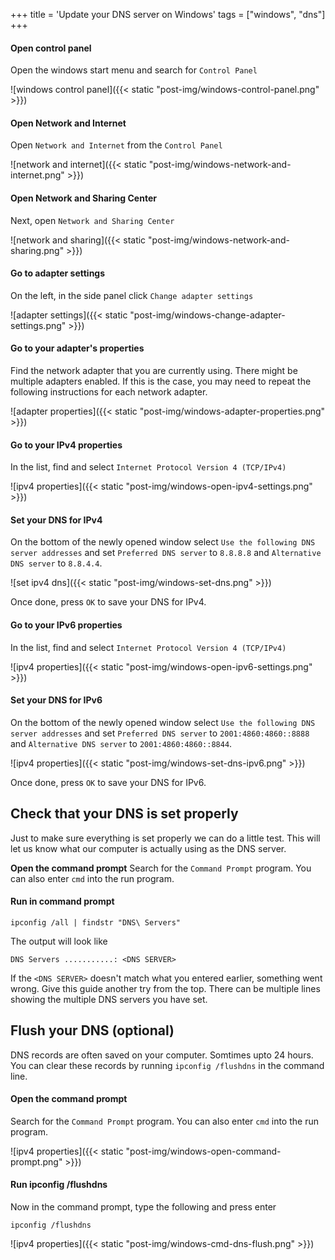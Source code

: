 +++
title = 'Update your DNS server on Windows'
tags = ["windows", "dns"]
+++

#### Open control panel
Open the windows start menu and search for `Control Panel`

![windows control panel]({{< static "post-img/windows-control-panel.png" >}})

#### Open Network and Internet
Open `Network and Internet` from the `Control Panel`

![network and internet]({{< static "post-img/windows-network-and-internet.png" >}})

#### Open Network and Sharing Center
Next, open `Network and Sharing Center`

![network and sharing]({{< static "post-img/windows-network-and-sharing.png" >}})

#### Go to adapter settings
On the left, in the side panel click `Change adapter settings`

![adapter settings]({{< static "post-img/windows-change-adapter-settings.png" >}})

#### Go to your adapter's properties
Find the network adapter that you are currently using. There might be multiple adapters enabled. If this is the case, you may need to repeat the following instructions for each network adapter.

![adapter properties]({{< static "post-img/windows-adapter-properties.png" >}})

#### Go to your IPv4 properties
In the list, find and select `Internet Protocol Version 4 (TCP/IPv4)`

![ipv4 properties]({{< static "post-img/windows-open-ipv4-settings.png" >}})

#### Set your DNS for IPv4
On the bottom of the newly opened window select `Use the following DNS server addresses` and set `Preferred DNS server` to `8.8.8.8` and `Alternative DNS server` to `8.8.4.4`.

![set ipv4 dns]({{< static "post-img/windows-set-dns.png" >}})

Once done, press `OK` to save your DNS for IPv4.

#### Go to your IPv6 properties
In the list, find and select `Internet Protocol Version 4 (TCP/IPv4)`

![ipv4 properties]({{< static "post-img/windows-open-ipv6-settings.png" >}})

#### Set your DNS for IPv6
On the bottom of the newly opened window select `Use the following DNS server addresses` and set `Preferred DNS server` to `2001:4860:4860::8888` and `Alternative DNS server` to `2001:4860:4860::8844`.

![ipv4 properties]({{< static "post-img/windows-set-dns-ipv6.png" >}})

Once done, press `OK` to save your DNS for IPv6.


## Check that your DNS is set properly
Just to make sure everything is set properly we can do a little test. This will let us know what our computer is actually using as the DNS server.

**Open the command prompt**
Search for the `Command Prompt` program. You can also enter `cmd` into the run program.


#### Run in command prompt

```
ipconfig /all | findstr "DNS\ Servers"
```

The output will look like

```
DNS Servers ...........: <DNS SERVER>
```

If the `<DNS SERVER>` doesn't match what you entered earlier, something went wrong. Give this guide another try from the top. There can be multiple lines showing the multiple DNS servers you have set.

## Flush your DNS (optional)
DNS records are often saved on your computer. Somtimes upto 24 hours. You can clear these records by running `ipconfig /flushdns` in the command line.


#### Open the command prompt
Search for the `Command Prompt` program. You can also enter `cmd` into the run program.

![ipv4 properties]({{< static "post-img/windows-open-command-prompt.png" >}})

#### Run ipconfig /flushdns
Now in the command prompt, type the following and press enter

```
ipconfig /flushdns
```

![ipv4 properties]({{< static "post-img/windows-cmd-dns-flush.png" >}})
